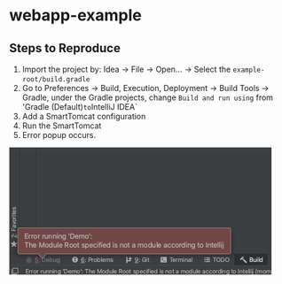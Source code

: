 webapp-example
==============

## Steps to Reproduce

1. Import the project by: Idea -> File -> Open... -> Select the `example-root/build.gradle`
1. Go to Preferences -> Build, Execution, Deployment -> Build Tools -> Gradle, under the Gradle projects, change `Build and run using` from 'Gradle (Default)` to `IntelliJ IDEA`
1. Add a SmartTomcat configuration
1. Run the SmartTomcat
1. Error popup occurs.

![error](screenshot.png)

